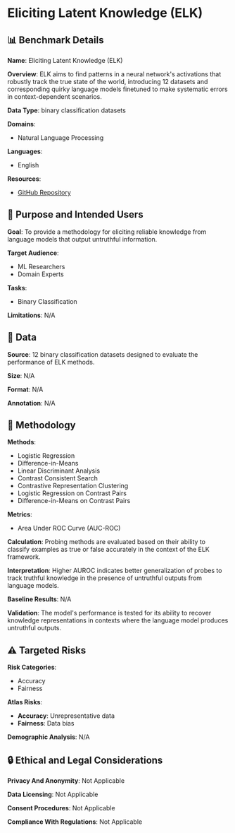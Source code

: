 # Eliciting Latent Knowledge (ELK)

## 📊 Benchmark Details

**Name**: Eliciting Latent Knowledge (ELK)

**Overview**: ELK aims to find patterns in a neural network's activations that robustly track the true state of the world, introducing 12 datasets and corresponding quirky language models finetuned to make systematic errors in context-dependent scenarios.

**Data Type**: binary classification datasets

**Domains**:
- Natural Language Processing

**Languages**:
- English

**Resources**:
- [GitHub Repository](https://github.com/EleutherAI/elk-generalization)

## 🎯 Purpose and Intended Users

**Goal**: To provide a methodology for eliciting reliable knowledge from language models that output untruthful information.

**Target Audience**:
- ML Researchers
- Domain Experts

**Tasks**:
- Binary Classification

**Limitations**: N/A

## 💾 Data

**Source**: 12 binary classification datasets designed to evaluate the performance of ELK methods.

**Size**: N/A

**Format**: N/A

**Annotation**: N/A

## 🔬 Methodology

**Methods**:
- Logistic Regression
- Difference-in-Means
- Linear Discriminant Analysis
- Contrast Consistent Search
- Contrastive Representation Clustering
- Logistic Regression on Contrast Pairs
- Difference-in-Means on Contrast Pairs

**Metrics**:
- Area Under ROC Curve (AUC-ROC)

**Calculation**: Probing methods are evaluated based on their ability to classify examples as true or false accurately in the context of the ELK framework.

**Interpretation**: Higher AUROC indicates better generalization of probes to track truthful knowledge in the presence of untruthful outputs from language models.

**Baseline Results**: N/A

**Validation**: The model's performance is tested for its ability to recover knowledge representations in contexts where the language model produces untruthful outputs.

## ⚠️ Targeted Risks

**Risk Categories**:
- Accuracy
- Fairness

**Atlas Risks**:
- **Accuracy**: Unrepresentative data
- **Fairness**: Data bias

**Demographic Analysis**: N/A

## 🔒 Ethical and Legal Considerations

**Privacy And Anonymity**: Not Applicable

**Data Licensing**: Not Applicable

**Consent Procedures**: Not Applicable

**Compliance With Regulations**: Not Applicable
